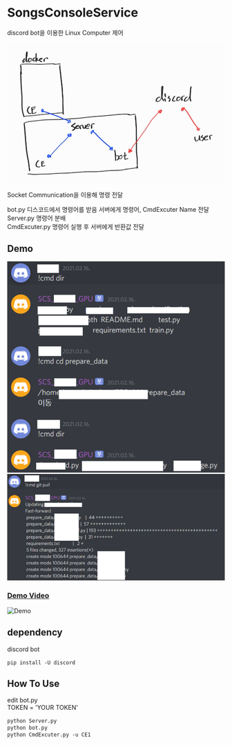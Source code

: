 # SongsConsoleService

discord bot을 이용한 Linux Computer 제어  

![Architecture](imgs/Architecture.jpg)  

Socket Communication을 이용해 명령 전달  


bot.py 디스코드에서 명령어를 받음 서버에게 명령어, CmdExcuter Name 전달  
Server.py 명령어 분배  
CmdExcuter.py 명령어 실행 후 서버에게 반환값 전달  

## Demo
![Demo](imgs/Demo1.png)  
![Demo](imgs/Demo2.png)  

### [Demo Video](/demo)
![Demo](imgs/DemoVideo1.gif)

## dependency
discord bot
```
pip install -U discord
```


## How To Use

edit bot.py  
TOKEN = 'YOUR TOKEN'  

```
python Server.py
python bot.py
python CmdExcuter.py -u CE1
```